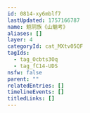 ```yaml
---
id: 0814-xy6mblf7
lastUpdated: 1757166787
name: 鬾阴族《山魈考》
aliases: []
layer: 4
categoryId: cat_MXtv05QF
tagIds:
  - tag_Ocbts3Oq
  - tag_fC14-UDS
nsfw: false
parent: ""
relatedEntries: []
timelineEvents: []
titledLinks: []
---
```


